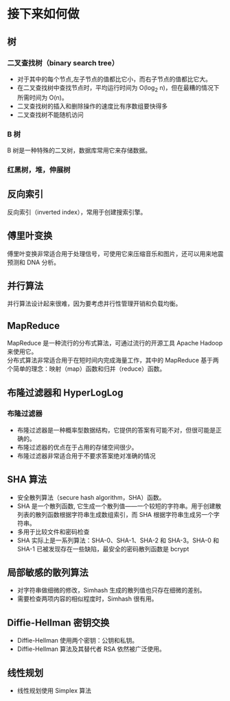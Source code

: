 # 接下来如何做

## 树

### 二叉查找树（binary search tree）

* 对于其中的每个节点,左子节点的值都比它小，而右子节点的值都比它大。
* 在二叉查找树中查找节点时，平均运行时间为 O(log<sub>2</sub> n)，但在最糟的情况下所需时间为 O(n)。
* 二叉查找树的插入和删除操作的速度比有序数组要快得多
* 二叉查找树不能随机访问

### B 树

B 树是一种特殊的二叉树，数据库常用它来存储数据。

### 红黑树，堆，伸展树

## 反向索引

反向索引（inverted index），常用于创建搜索引擎。

## 傅里叶变换

傅里叶变换非常适合用于处理信号，可使用它来压缩音乐和图片，还可以用来地震预测和 DNA 分析。

## 并行算法

并行算法设计起来很难，因为要考虑并行性管理开销和负载均衡。

## MapReduce

MapReduce 是一种流行的分布式算法，可通过流行的开源工具 Apache Hadoop 来使用它。  
分布式算法非常适合用于在短时间内完成海量工作，其中的 MapReduce 基于两个简单的理念：映射（map）函数和归并（reduce）函数。

## 布隆过滤器和 HyperLogLog

### 布隆过滤器

* 布隆过滤器是一种概率型数据结构，它提供的答案有可能不对，但很可能是正确的。
* 布隆过滤器的优点在于占用的存储空间很少。
* 布隆过滤器非常适合用于不要求答案绝对准确的情况

## SHA 算法

* 安全散列算法（secure hash algorithm，SHA）函数。
* SHA 是一个散列函数, 它生成一个散列值——一个较短的字符串。用于创建散列表的散列函数根据字符串生成数组索引，而 SHA 根据字符串生成另一个字符串。
* 多用于比较文件和密码检查
* SHA 实际上是一系列算法：SHA-0、SHA-1、SHA-2 和 SHA-3。SHA-0 和 SHA-1 已被发现存在一些缺陷，最安全的密码散列函数是 bcrypt

## 局部敏感的散列算法

* 对字符串做细微的修改，Simhash 生成的散列值也只存在细微的差别。
* 需要检查两项内容的相似程度时，Simhash 很有用。

## Diffie-Hellman 密钥交换

* Diffie-Hellman 使用两个密钥：公钥和私钥。
* Diffie-Hellman 算法及其替代者 RSA 依然被广泛使用。

## 线性规划

* 线性规划使用 Simplex 算法